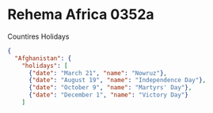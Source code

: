 # Rehema Africa 0352a
Countires Holidays 

```json
{
  "Afghanistan": {
    "holidays": [
      {"date": "March 21", "name": "Nowruz"},
      {"date": "August 19", "name": "Independence Day"},
      {"date": "October 9", "name": "Martyrs' Day"},
      {"date": "December 1", "name": "Victory Day"}
    ]

